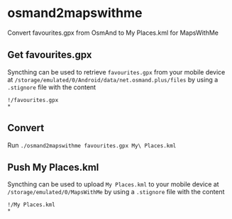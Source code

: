 # osmand2mapswithme

Convert favourites.gpx from OsmAnd to My Places.kml for MapsWithMe


## Get favourites.gpx

Syncthing can be used to retrieve `favourites.gpx` from your mobile device at `/storage/emulated/0/Android/data/net.osmand.plus/files` by using a `.stignore` file with the content

    !/favourites.gpx
    *


## Convert

Run `./osmand2mapswithme favourites.gpx My\ Places.kml`


## Push My Places.kml

Syncthing can be used to upload `My Places.kml` to your mobile device at `/storage/emulated/0/MapsWithMe` by using a `.stignore` file with the content

    !/My Places.kml
    *

